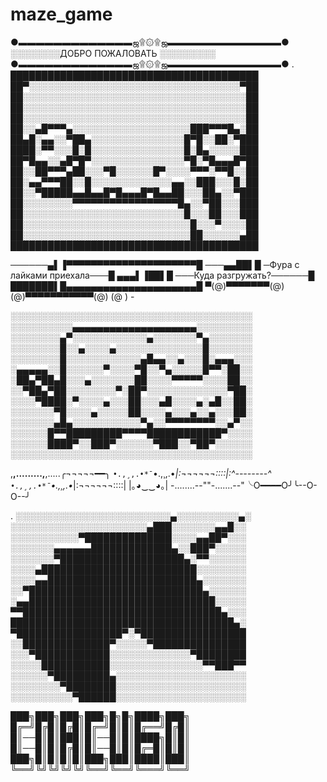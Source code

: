 # maze_game
●▬▬▬▬▬▬▬▬▬▬▬▬▬ஜ۩۞۩ஜ▬▬▬▬▬▬▬▬▬▬▬▬▬●
‎‎‎‎‎‎‎‎░░░░░░░░ДОБРО ПОЖАЛОВАТЬ ░░░░░░░░░
‎‎‎‎‎‎‎‎‎‎‎‎●▬▬▬▬▬▬▬▬▬▬▬▬▬ஜ۩۞۩ஜ▬▬▬▬▬▬▬▬▬▬▬▬▬●
.
████████████████████████████████████████
██▀░░░░░░░░░░░░░░░░░░░░░░░░░░░░░░░░░░▀██
██░░░░░░░░░░░░░░░░░░░░░░░░░░░░░░░░░░░░██
██░░░░░░░░░░░░░░░░░░░░░░░░░░░░░░░░░░░░██
██░░░░░░░░░░░░░░░░░░░░░░░░░░░░░░░░░░░░██
██░░▄█▀▀▀▄░░░░░░░░░░░░░░░░░░░███▀▀▀█▄░██
██▄█░▄▄░░▀██▄░░░░░░░░░░░░░░░█▀█░░██░▀███
████░▀▀░░░█░█░░░░░░░░░░░░░░░█░█▄░░░░░███
██▀█▄▄░░▄█▀█▀░░░░░░░░░░░░░░░▀█░▀█▄▄▄█▀██
██░░██▀▀▀▄██░░░▀█░░░░░░█▀░░░░▀▀▀░▀▀█░░██
██░▄▄▀▀▀██░░█░░░░░░░░░░░░░▄▄░░███░░░█░██
██░░▀█████▄▄█▄▄█▀█▄▄▄█▀█▄▄██░░░██▄░░▀███
██░░░░░░░░▀▀▀▀▀▀▀▀▀▀▀▀▀▀▀▀▀█▄░░▀██░░░███
██░░░░░░░░░░░░░░░░░░░░░░░░░░█░░░██░░░███
██░░░░░░░░░░░░░░░░░░░░░░░░░░░█░░░▀░░░░██
██░░░░░░░░░░░░░░░░░░░░░░░░░░░██░░░░░░▄██
████████████████████████████████████████

 ──────▄▌▐▀▀▀▀▀▀▀▀▀▀▀▀▀▀▀▀▀▀▀▀▀█ 
───▄▄██▌█ ─Фура с лайками приехала───█ 
▄▄▄▌▐██▌█ ───Куда разгружать?──────█ 
███████▌█▄▄▄▄▄▄▄▄▄▄▄▄▄▄▄▄▄▄▄▄▄█ 
▀(@)▀▀▀▀▀▀▀(@)(@)▀▀▀▀▀▀▀▀▀▀▀(@) (@ ) -

░░░░░░░░░░░░░░░░░░░░░░░░░░░░░░░░░░░░░░░
░░░░░░░░░░▄▄▄▄▄▄▄▄▄▄▄▄▄▄▄▄▄▄▄▄░░░░░░░░░
░░░░░░░░▄▀░░░░░░░░░░░░▄░░░░░░░▀▄░░░░░░░
░░░░░░░░█░░▄░░░░▄░░░░░░░░░░░░░░█░░░░░░░
░░░░░░░░█░░░░░░░░░░░░▄█▄▄░░▄░░░█░▄▄▄░░░
░▄▄▄▄▄░░█░░░░░░▀░░░░▀█░░▀▄░░░░░█▀▀░██░░
░██▄▀██▄█░░░▄░░░░░░░██░░░░▀▀▀▀▀░░░░██░░
░░▀██▄▀██░░░░░░░░▀░██▀░░░░░░░░░░░░░▀██░
░░░░▀████░▀░░░░▄░░░██░░░▄█░░░░▄░▄█░░██░
░░░░░░░▀█░░░░▄░░░░░██░░░░▄░░░▄░░▄░░░██░
░░░░░░░▄█▄░░░░░░░░░░░▀▄░░▀▀▀▀▀▀▀▀░░▄▀░░
░░░░░░█▀▀█████████▀▀▀▀████████████▀░░░░
░░░░░░████▀░░███▀░░░░░░▀███░░▀██▀░░░░░░
░░░░░░░░░░░░░░░░░░░░░░░░░░░░░░░░░░░░░░░


,__,.........,__,.....╭¬¬¬¬¬━━╮
`•.,¸,.•*¯`•.,¸,.•*|:¬¬¬¬¬¬::::|:^--------^ 
`•.,¸,.•*¯`•.,¸,.•*|:¬¬¬¬¬¬::::|   |｡◕‿‿◕｡| 
-........--""-.......--"╰O━━━━O╯╰--O-O--╯

.
░░░░░░░░░░░░░░░░░░░░░░░░░▄░░░░░░░░░░▄░
░░░░░░░░░░░░░░░░░░░░░░▄███░░░░░░░▄▄█░░
░░░░░░░░░░░▀██████████████░░░░▄▄██▀░░░
░░░░░░░▄▄▄▄▄▄█████████████▄░░███▀░░░░░
░░░░░░░▀████████████████████▄░▀▀░░░░░░
░░░░▄█████████████████████████░░░░░░░░
░░░░▄▄████████████████████████▄░░░░░░░
░░▀████████████████████████████▄░░░░░░
░▄▄██████████████████████████████░░░░░
▀▀████████████████████████████████▄░░░
████████████████████████████████████▄░
▀█████████████████▀░▀█████████████████
░░██████████████▀░░░░░▀███████████████
░░░▀████████████░░░░░░░░░░░░░▀████████
░░░░░███████████░░░░░░░░░░░░░░░▀▀███▀▀
░░░░░░▀█████████▄░░░░░░░░░░░░░░░░░░░░░
░░░░░░░░▀████████░░░░░░░░░░░░░░░░░░░░░
░░░░░░░░░░▀██████░░░░░░░░░░░░░░░░░░░░░

███╗███╗███╗███╗█╗█╗████╗███╗
█╔═╝█╔█║█╔█║█╔═╝█║█║█╔══╝█╔█║
█║──█║█║███║█║──█║█║████╗█║█║
█║──█║█║█╔█║█║──█║█║█╔═█║█║█║
███╗█║█║█║█║███╗███║████║███║
╚══╝╚╝╚╝╚╝╚╝╚══╝╚══╝╚═══╝╚══╝
